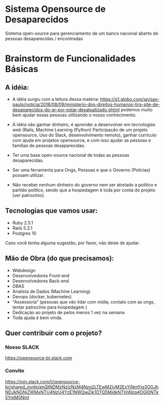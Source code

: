 # Sistema Opensource de Desaparecidos

Sistema open-source para gerenciamento de um banco nacional aberto de pessoas desaparecidas / encontradas

# Brainstorm de Funcionalidades Básicas

## A idéia:

- A idéia surgiu com a leitura dessa matéria: https://g1.globo.com/sp/sao-paulo/noticia/2018/08/09/ministerio-dos-direitos-humanos-tira-site-de-desaparecidos-do-ar-por-estar-desatualizado.ghtml podemos muito bem ajudar essas pessoas utilizando o nosso conhecimento.

- A idéia não ganhar dinheiro, é aprender a desenvolver em tecnologias web (Rails, Machine Learning (Python) Participação de um projeto opensource, Uso do Slack, desenvolvimento remoto), ganhar currículo com ajuda em projetos opensource, e com isso ajudar as pessoas e famílias de pessoas desaparecidas.

- Ter uma base open-source nacional de todas as pessoas desaparecidas.

- Ser uma ferramenta para Ongs, Pessoas e que o Governo (Polícias) possam utilizar.

- Não receber nenhum dinheiro do governo nem ser atrelado a político e partido
político, sendo que a hospedagem é toda por conta do projeto (ver patrocínio).

## Tecnologias que vamos usar:

- Ruby 2.5.1
- Rails 5.2.1
- Postgres 10

 Caso você tenha alguma sugestão, por favor, não deixe de ajudar.

## Mão de Obra (do que precisamos):

- Webdesign
- Desenvolvedores Front-end
- Desenvolvedores Back-end
- DBAS
- Analista de Dados (Machine Learning)
- Devops (docker, kubernetes)
- "Assessoria" (pessoas que vão lidar com mídia, contato com as ongs, tentar patrocínio para hospedagem )
- Dedicação ao projeto de pelos menos 1 vez na semana
- Toda ajuda é bem vinda.

## Quer contribuir com o projeto?

### Nosso SLACK
https://opensource-br.slack.com

### Convite
https://join.slack.com/t/opensource-br/shared_invite/enQtNDMzNzIzNzM4Nzg2LTEwM2IyM2ExYjNmYjg3OGJhNDJkNGNiZWMxNTU4NzU4YzE1NWQwZjk1OTQ5MjdkNThhNzg4OGI0NTk5YmM0NmI
